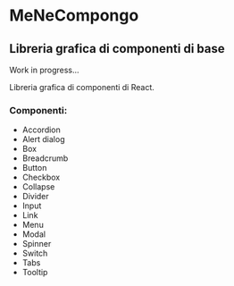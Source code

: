 # MeNeCompongo

## Libreria grafica di componenti di base

Work in progress...

Libreria grafica di componenti di React.

### Componenti:

- Accordion
- Alert dialog
- Box
- Breadcrumb
- Button
- Checkbox
- Collapse
- Divider
- Input
- Link
- Menu
- Modal
- Spinner
- Switch
- Tabs
- Tooltip
